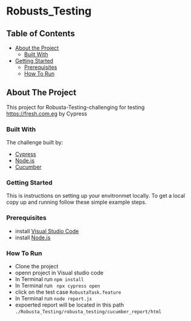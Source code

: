 # Robusts_Testing

<!-- TABLE OF CONTENTS -->
## Table of Contents

* [About the Project](#about-the-project)
  * [Built With](#built-with)
* [Getting Started](#getting-started)
  * [Prerequisites](#prerequisites)
  * [How To Run](#installation)

<!-- ABOUT THE PROJECT -->

## About The Project

This project for Robusta-Testing-challenging for testing https://fresh.com.eg by Cypress

### Built With
The challenge built by:
* [Cypress](https://www.cypress.io/)
* [Node.js](nodejs.org)
* [Cucumber](https://cucumber.io/)

### Getting Started
This is instructions on setting up your envitronmet locally.
To get a local copy up and running follow these simple example steps.

### Prerequisites

* install [Visual Studio Code](https://code.visualstudio.com/Download)
* install [Node.js](nodejs.org)

### How To Run
* Clone the project
* openn project in Visual studio code
* In Terminal run `npm install`
* In Terminal run ` npx cypress open`
* click on the test case `RobustaTask.feature`
* In Terminal run `node report.js`
* expoerted report will be located in this path `./Robusta_Testing/robusta_testing/cucumber_report/html`


